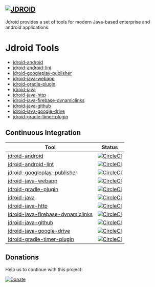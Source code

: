[![JDROID](https://jdroidtools.com/images/logoDark.png)](http://jdroidtools.com/)
-----------

Jdroid provides a set of tools for modern Java-based enterprise and android applications.

# Jdroid Tools

* [jdroid-android](https://github.com/maxirosson/jdroid-android)
* [jdroid-android-lint](https://github.com/maxirosson/jdroid-android-lint)
* [jdroid-googleplay-publisher](https://github.com/maxirosson/jdroid-googleplay-publisher)
* [jdroid-java-webapp](https://github.com/maxirosson/jdroid-java-webapp)
* [jdroid-gradle-plugin](https://github.com/maxirosson/jdroid-gradle-plugin)
* [jdroid-java](https://github.com/maxirosson/jdroid-java)
* [jdroid-java-http](https://github.com/maxirosson/jdroid-java-http)
* [jdroid-java-firebase-dynamiclinks](https://github.com/maxirosson/jdroid-java-firebase-dynamiclinks)
* [jdroid-java-github](https://github.com/maxirosson/jdroid-java-github)
* [jdroid-java-google-drive](https://github.com/maxirosson/jdroid-java-google-drive)
* [jdroid-gradle-timer-plugin](https://github.com/maxirosson/jdroid-gradle-timer-plugin)

Continuous Integration
-----------

|Tool|Status|
| ------------- | ------------- |
|[jdroid-android](https://github.com/maxirosson/jdroid-android)|[![CircleCI](https://circleci.com/gh/maxirosson/jdroid-android/tree/master.svg?style=svg)](https://circleci.com/gh/maxirosson/jdroid-android/tree/master)
|[jdroid-android-lint](https://github.com/maxirosson/jdroid-android-lint)|[![CircleCI](https://circleci.com/gh/maxirosson/jdroid-android-lint/tree/master.svg?style=svg)](https://circleci.com/gh/maxirosson/jdroid-android-lint/tree/master)
|[jdroid-googleplay-publisher](https://github.com/maxirosson/jdroid-googleplay-publisher)|[![CircleCI](https://circleci.com/gh/maxirosson/jdroid-googleplay-publisher/tree/master.svg?style=svg)](https://circleci.com/gh/maxirosson/jdroid-googleplay-publisher/tree/master)
|[jdroid-java-webapp](https://github.com/maxirosson/jdroid-java-webapp)|[![CircleCI](https://circleci.com/gh/maxirosson/jdroid-java-webapp/tree/master.svg?style=svg)](https://circleci.com/gh/maxirosson/jdroid-java-webapp/tree/master)
|[jdroid-gradle-plugin](https://github.com/maxirosson/jdroid-gradle-plugin)|[![CircleCI](https://circleci.com/gh/maxirosson/jdroid-gradle-plugin/tree/master.svg?style=svg)](https://circleci.com/gh/maxirosson/jdroid-gradle-plugin/tree/master)
|[jdroid-java](https://github.com/maxirosson/jdroid-java)|[![CircleCI](https://circleci.com/gh/maxirosson/jdroid-java/tree/master.svg?style=svg)](https://circleci.com/gh/maxirosson/jdroid-java/tree/master)
|[jdroid-java-http](https://github.com/maxirosson/jdroid-java-http)|[![CircleCI](https://circleci.com/gh/maxirosson/jdroid-java-http/tree/master.svg?style=svg)](https://circleci.com/gh/maxirosson/jdroid-java-http/tree/master)
|[jdroid-java-firebase-dynamiclinks](https://github.com/maxirosson/jdroid-java-firebase-dynamiclinks)|[![CircleCI](https://circleci.com/gh/maxirosson/jdroid-java-firebase-dynamiclinks/tree/master.svg?style=svg)](https://circleci.com/gh/maxirosson/jdroid-java-firebase-dynamiclinks/tree/master)
|[jdroid-java-github](https://github.com/maxirosson/jdroid-java-github)|[![CircleCI](https://circleci.com/gh/maxirosson/jdroid-java-github/tree/master.svg?style=svg)](https://circleci.com/gh/maxirosson/jdroid-java-github/tree/master)
|[jdroid-java-google-drive](https://github.com/maxirosson/jdroid-java-google-drive)|[![CircleCI](https://circleci.com/gh/maxirosson/jdroid-java-google-drive/tree/master.svg?style=svg)](https://circleci.com/gh/maxirosson/jdroid-java-google-drive/tree/master)
|[jdroid-gradle-timer-plugin](https://github.com/maxirosson/jdroid-gradle-timer-plugin)|[![CircleCI](https://circleci.com/gh/maxirosson/jdroid-gradle-timer-plugin/tree/master.svg?style=svg)](https://circleci.com/gh/maxirosson/jdroid-gradle-timer-plugin/tree/master)

## Donations
Help us to continue with this project:

[![Donate](https://www.paypalobjects.com/en_US/i/btn/btn_donate_LG.gif)](https://www.paypal.com/cgi-bin/webscr?cmd=_s-xclick&hosted_button_id=2UEBTRTSCYA9L)

